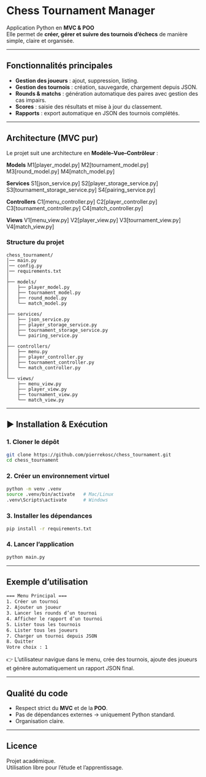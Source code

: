

# Chess Tournament Manager

Application Python en **MVC & POO**  
Elle permet de **créer, gérer et suivre des tournois d’échecs** de manière simple, claire et organisée.

---

## Fonctionnalités principales
- **Gestion des joueurs** : ajout, suppression, listing.
- **Gestion des tournois** : création, sauvegarde, chargement depuis JSON.
- **Rounds & matchs** : génération automatique des paires avec gestion des cas impairs.
- **Scores** : saisie des résultats et mise à jour du classement.
- **Rapports** : export automatique en JSON des tournois complétés.

---

## Architecture (MVC pur)

Le projet suit une architecture en **Modèle–Vue–Contrôleur** :


  **Models**
    M1[player_model.py]
    M2[tournament_model.py]
    M3[round_model.py]
    M4[match_model.py]


  **Services**
    S1[json_service.py]
    S2[player_storage_service.py]
    S3[tournament_storage_service.py]
    S4[pairing_service.py]


  **Controllers**
    C1[menu_controller.py]
    C2[player_controller.py]
    C3[tournament_controller.py]
    C4[match_controller.py]


  **Views**
    V1[menu_view.py]
    V2[player_view.py]
    V3[tournament_view.py]
    V4[match_view.py]

### Structure du projet
```
chess_tournament/
│── main.py
│── config.py
│── requirements.txt
│
├── models/
│   ├── player_model.py
│   ├── tournament_model.py
│   ├── round_model.py
│   └── match_model.py
│
├── services/
│   ├── json_service.py
│   ├── player_storage_service.py
│   ├── tournament_storage_service.py
│   └── pairing_service.py
│
├── controllers/
│   ├── menu.py
│   ├── player_controller.py
│   ├── tournament_controller.py
│   └── match_controller.py
│
└── views/
    ├── menu_view.py
    ├── player_view.py
    ├── tournament_view.py
    └── match_view.py
```

---

## ▶ Installation & Exécution

### 1. Cloner le dépôt
```bash
git clone https://github.com/pierrekosc/chess_tournament.git
cd chess_tournament
```

### 2. Créer un environnement virtuel
```bash
python -m venv .venv
source .venv/bin/activate   # Mac/Linux
.venv\Scripts\activate      # Windows
```

### 3. Installer les dépendances
```bash
pip install -r requirements.txt
```

### 4. Lancer l’application
```bash
python main.py
```

---

## Exemple d’utilisation

```bash
=== Menu Principal ===
1. Créer un tournoi
2. Ajouter un joueur
3. Lancer les rounds d’un tournoi
4. Afficher le rapport d’un tournoi
5. Lister tous les tournois
6. Lister tous les joueurs
7. Charger un tournoi depuis JSON
8. Quitter
Votre choix : 1
```

👉 L’utilisateur navigue dans le menu, crée des tournois, ajoute des joueurs et génère automatiquement un rapport JSON final.

---

##  Qualité du code
- Respect strict du **MVC** et de la **POO**.
- Pas de dépendances externes → uniquement Python standard.
- Organisation claire.

---

##  Licence
Projet académique.  
Utilisation libre pour l’étude et l’apprentissage.